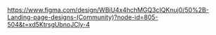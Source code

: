 https://www.figma.com/design/WBiU4x4hchMGQ3cIQKnuj0/50%2B-Landing-page-designs-(Community)?node-id=805-504&t=xd5KtrsgUbnoJCly-4
